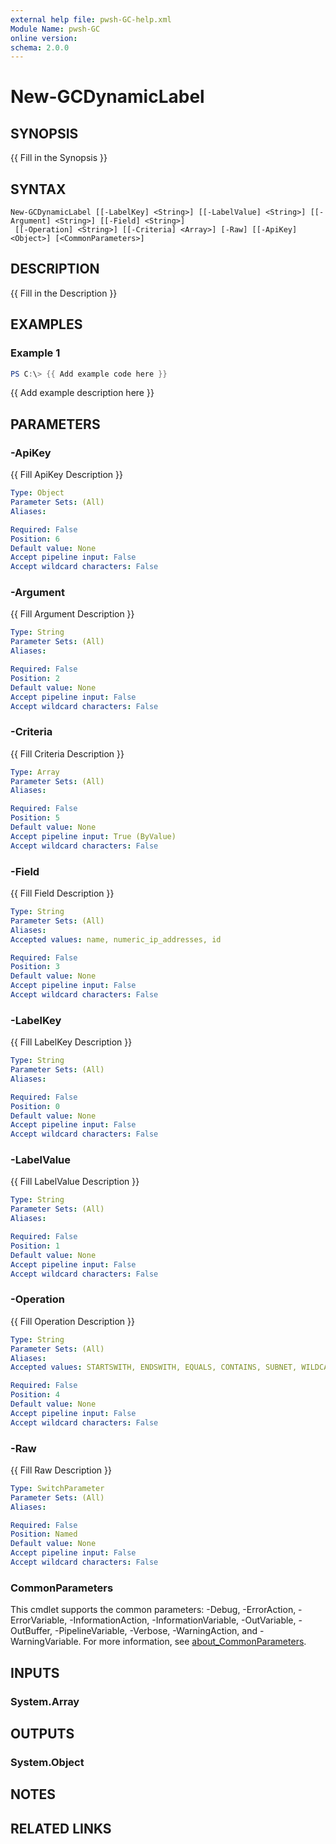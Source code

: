 ```yaml
---
external help file: pwsh-GC-help.xml
Module Name: pwsh-GC
online version:
schema: 2.0.0
---
```


# New-GCDynamicLabel

## SYNOPSIS
{{ Fill in the Synopsis }}

## SYNTAX

```
New-GCDynamicLabel [[-LabelKey] <String>] [[-LabelValue] <String>] [[-Argument] <String>] [[-Field] <String>]
 [[-Operation] <String>] [[-Criteria] <Array>] [-Raw] [[-ApiKey] <Object>] [<CommonParameters>]
```

## DESCRIPTION
{{ Fill in the Description }}

## EXAMPLES

### Example 1
```powershell
PS C:\> {{ Add example code here }}
```

{{ Add example description here }}

## PARAMETERS

### -ApiKey
{{ Fill ApiKey Description }}

```yaml
Type: Object
Parameter Sets: (All)
Aliases:

Required: False
Position: 6
Default value: None
Accept pipeline input: False
Accept wildcard characters: False
```

### -Argument
{{ Fill Argument Description }}

```yaml
Type: String
Parameter Sets: (All)
Aliases:

Required: False
Position: 2
Default value: None
Accept pipeline input: False
Accept wildcard characters: False
```

### -Criteria
{{ Fill Criteria Description }}

```yaml
Type: Array
Parameter Sets: (All)
Aliases:

Required: False
Position: 5
Default value: None
Accept pipeline input: True (ByValue)
Accept wildcard characters: False
```

### -Field
{{ Fill Field Description }}

```yaml
Type: String
Parameter Sets: (All)
Aliases:
Accepted values: name, numeric_ip_addresses, id

Required: False
Position: 3
Default value: None
Accept pipeline input: False
Accept wildcard characters: False
```

### -LabelKey
{{ Fill LabelKey Description }}

```yaml
Type: String
Parameter Sets: (All)
Aliases:

Required: False
Position: 0
Default value: None
Accept pipeline input: False
Accept wildcard characters: False
```

### -LabelValue
{{ Fill LabelValue Description }}

```yaml
Type: String
Parameter Sets: (All)
Aliases:

Required: False
Position: 1
Default value: None
Accept pipeline input: False
Accept wildcard characters: False
```

### -Operation
{{ Fill Operation Description }}

```yaml
Type: String
Parameter Sets: (All)
Aliases:
Accepted values: STARTSWITH, ENDSWITH, EQUALS, CONTAINS, SUBNET, WILDCARDS

Required: False
Position: 4
Default value: None
Accept pipeline input: False
Accept wildcard characters: False
```

### -Raw
{{ Fill Raw Description }}

```yaml
Type: SwitchParameter
Parameter Sets: (All)
Aliases:

Required: False
Position: Named
Default value: None
Accept pipeline input: False
Accept wildcard characters: False
```

### CommonParameters
This cmdlet supports the common parameters: -Debug, -ErrorAction, -ErrorVariable, -InformationAction, -InformationVariable, -OutVariable, -OutBuffer, -PipelineVariable, -Verbose, -WarningAction, and -WarningVariable. For more information, see [about_CommonParameters](http://go.microsoft.com/fwlink/?LinkID=113216).

## INPUTS

### System.Array

## OUTPUTS

### System.Object
## NOTES

## RELATED LINKS
